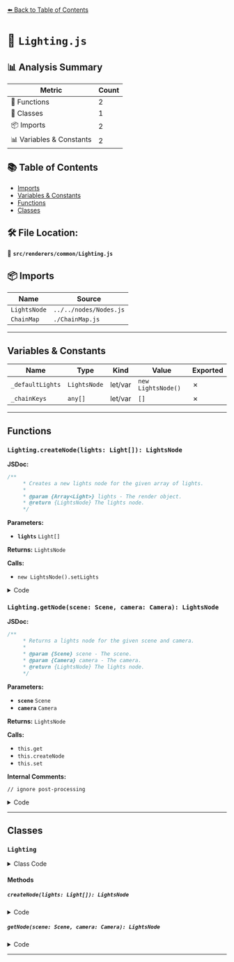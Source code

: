 [⬅️ Back to Table of Contents](../../../index.md)

# 📄 `Lighting.js`

## 📊 Analysis Summary

| Metric | Count |
|--------|-------|
| 🔧 Functions | 2 |
| 🧱 Classes | 1 |
| 📦 Imports | 2 |
| 📊 Variables & Constants | 2 |

## 📚 Table of Contents

- [Imports](#imports)
- [Variables & Constants](#variables-constants)
- [Functions](#functions)
- [Classes](#classes)

## 🛠️ File Location:
📂 **`src/renderers/common/Lighting.js`**

## 📦 Imports

| Name | Source |
|------|--------|
| `LightsNode` | `../../nodes/Nodes.js` |
| `ChainMap` | `./ChainMap.js` |


---

## Variables & Constants

| Name | Type | Kind | Value | Exported |
|------|------|------|-------|----------|
| `_defaultLights` | `LightsNode` | let/var | `new LightsNode()` | ✗ |
| `_chainKeys` | `any[]` | let/var | `[]` | ✗ |


---

## Functions

### `Lighting.createNode(lights: Light[]): LightsNode`

**JSDoc:**
```typescript
/**
	 * Creates a new lights node for the given array of lights.
	 *
	 * @param {Array<Light>} lights - The render object.
	 * @return {LightsNode} The lights node.
	 */
```

**Parameters:**

- **`lights`** `Light[]`

**Returns:** `LightsNode`

**Calls:**

- `new LightsNode().setLights`

<details><summary>Code</summary>

```typescript
createNode( lights = [] ) {

		return new LightsNode().setLights( lights );

	}
```
</details>

### `Lighting.getNode(scene: Scene, camera: Camera): LightsNode`

**JSDoc:**
```typescript
/**
	 * Returns a lights node for the given scene and camera.
	 *
	 * @param {Scene} scene - The scene.
	 * @param {Camera} camera - The camera.
	 * @return {LightsNode} The lights node.
	 */
```

**Parameters:**

- **`scene`** `Scene`
- **`camera`** `Camera`

**Returns:** `LightsNode`

**Calls:**

- `this.get`
- `this.createNode`
- `this.set`

**Internal Comments:**
```
// ignore post-processing
```

<details><summary>Code</summary>

```typescript
getNode( scene, camera ) {

		// ignore post-processing

		if ( scene.isQuadMesh ) return _defaultLights;

		_chainKeys[ 0 ] = scene;
		_chainKeys[ 1 ] = camera;

		let node = this.get( _chainKeys );

		if ( node === undefined ) {

			node = this.createNode();
			this.set( _chainKeys, node );

		}

		_chainKeys.length = 0;

		return node;

	}
```
</details>


---

## Classes

### `Lighting`

<details><summary>Class Code</summary>

```ts
class Lighting extends ChainMap {

	/**
	 * Constructs a lighting management component.
	 */
	constructor() {

		super();

	}

	/**
	 * Creates a new lights node for the given array of lights.
	 *
	 * @param {Array<Light>} lights - The render object.
	 * @return {LightsNode} The lights node.
	 */
	createNode( lights = [] ) {

		return new LightsNode().setLights( lights );

	}

	/**
	 * Returns a lights node for the given scene and camera.
	 *
	 * @param {Scene} scene - The scene.
	 * @param {Camera} camera - The camera.
	 * @return {LightsNode} The lights node.
	 */
	getNode( scene, camera ) {

		// ignore post-processing

		if ( scene.isQuadMesh ) return _defaultLights;

		_chainKeys[ 0 ] = scene;
		_chainKeys[ 1 ] = camera;

		let node = this.get( _chainKeys );

		if ( node === undefined ) {

			node = this.createNode();
			this.set( _chainKeys, node );

		}

		_chainKeys.length = 0;

		return node;

	}

}
```
</details>

#### Methods

##### `createNode(lights: Light[]): LightsNode`

<details><summary>Code</summary>

```ts
createNode( lights = [] ) {

		return new LightsNode().setLights( lights );

	}
```
</details>

##### `getNode(scene: Scene, camera: Camera): LightsNode`

<details><summary>Code</summary>

```ts
getNode( scene, camera ) {

		// ignore post-processing

		if ( scene.isQuadMesh ) return _defaultLights;

		_chainKeys[ 0 ] = scene;
		_chainKeys[ 1 ] = camera;

		let node = this.get( _chainKeys );

		if ( node === undefined ) {

			node = this.createNode();
			this.set( _chainKeys, node );

		}

		_chainKeys.length = 0;

		return node;

	}
```
</details>


---